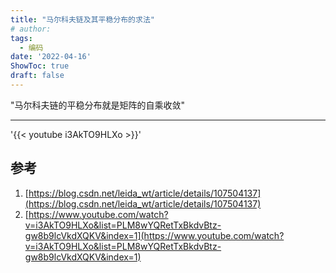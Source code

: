 ```yaml
---
title: "马尔科夫链及其平稳分布的求法"
# author: 
tags:
  - 编码
date: '2022-04-16'
ShowToc: true
draft: false
---
```

"马尔科夫链的平稳分布就是矩阵的自乘收敛"
<!--more-->

---

'{{< youtube i3AkTO9HLXo >}}' 

## 参考

1. [https://blog.csdn.net/leida_wt/article/details/107504137](https://blog.csdn.net/leida_wt/article/details/107504137)
2. [https://www.youtube.com/watch?v=i3AkTO9HLXo&list=PLM8wYQRetTxBkdvBtz-gw8b9lcVkdXQKV&index=1](https://www.youtube.com/watch?v=i3AkTO9HLXo&list=PLM8wYQRetTxBkdvBtz-gw8b9lcVkdXQKV&index=1)